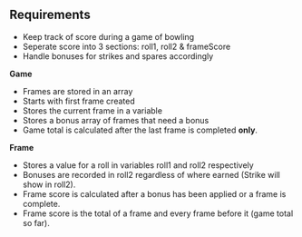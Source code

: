 ## Requirements

* Keep track of score during a game of bowling
* Seperate score into 3 sections: roll1, roll2 & frameScore
* Handle bonuses for strikes and spares accordingly

**Game**

* Frames are stored in an array
* Starts with first frame created
* Stores the current frame in a variable
* Stores a bonus array of frames that need a bonus
* Game total is calculated after the last frame is completed **only**.

**Frame**

* Stores a value for a roll in variables roll1 and roll2 respectively
* Bonuses are recorded in roll2 regardless of where earned (Strike will show in roll2).
* Frame score is calculated after a bonus has been applied or a frame is complete.
* Frame score is the total of a frame and every frame before it (game total so far).